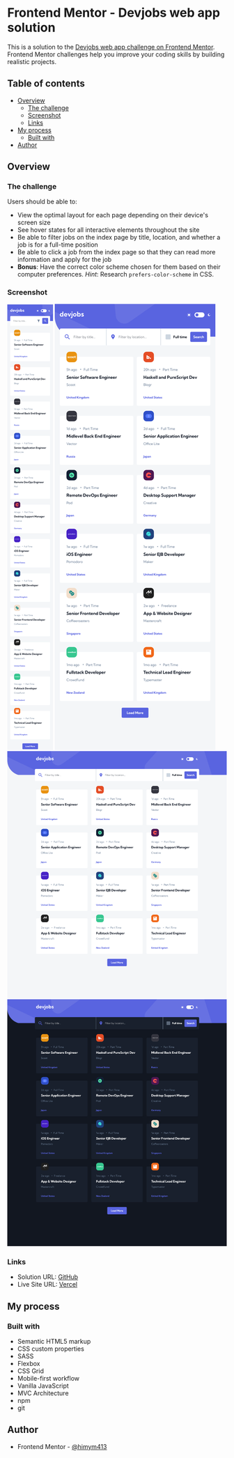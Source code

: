 # Frontend Mentor - Devjobs web app solution

This is a solution to the [Devjobs web app challenge on Frontend Mentor](https://www.frontendmentor.io/challenges/devjobs-web-app-HuvC_LP4l). Frontend Mentor challenges help you improve your coding skills by building realistic projects.

## Table of contents

- [Overview](#overview)
  - [The challenge](#the-challenge)
  - [Screenshot](#screenshot)
  - [Links](#links)
- [My process](#my-process)
  - [Built with](#built-with)
- [Author](#author)

## Overview

### The challenge

Users should be able to:

- View the optimal layout for each page depending on their device's screen size
- See hover states for all interactive elements throughout the site
- Be able to filter jobs on the index page by title, location, and whether a job is for a full-time position
- Be able to click a job from the index page so that they can read more information and apply for the job
- **Bonus**: Have the correct color scheme chosen for them based on their computer preferences. _Hint_: Research `prefers-color-scheme` in CSS.

### Screenshot

![Mobile Screenshot](./screenshots/mobile.jpg)
![Tablet Screenshot](./screenshots/tablet.jpg)
![Desktop Screenshot](./screenshots/desktop.jpg)
![Desktop Dark Mode Screenshot](./screenshots/desktop-dark.jpg)

### Links

- Solution URL: [GitHub](https://github.com/himym413/webjobs-dev-app)
- Live Site URL: [Vercel](https://himym-webjobs-dev-app.vercel.app/)

## My process

### Built with

- Semantic HTML5 markup
- CSS custom properties
- SASS
- Flexbox
- CSS Grid
- Mobile-first workflow
- Vanilla JavaScript
- MVC Architecture
- npm
- git

## Author

- Frontend Mentor - [@himym413](https://www.frontendmentor.io/profile/himym413)
